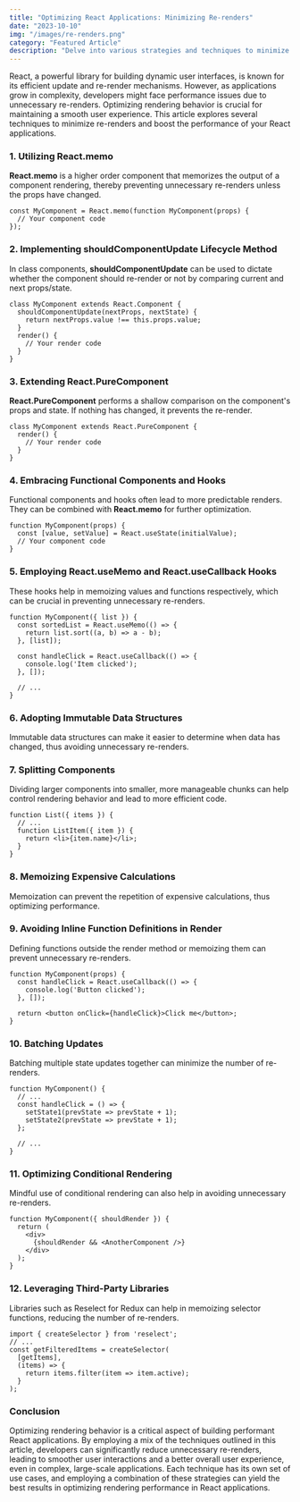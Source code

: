```yaml
---
title: "Optimizing React Applications: Minimizing Re-renders"
date: "2023-10-10"
img: "/images/re-renders.png"
category: "Featured Article"
description: "Delve into various strategies and techniques to minimize unnecessary re-renders in React applications, ensuring a buttery smooth user experience even in large-scale applications. From simple memoization techniques to more advanced strategies like adopting immutable data structures, this article covers it all."
---
```


React, a powerful library for building dynamic user interfaces, is known for its efficient update and re-render mechanisms. However, as applications grow in complexity, developers might face performance issues due to unnecessary re-renders. Optimizing rendering behavior is crucial for maintaining a smooth user experience. This article explores several techniques to minimize re-renders and boost the performance of your React applications.

### 1. Utilizing React.memo

**React.memo** is a higher order component that memorizes the output of a component rendering, thereby preventing unnecessary re-renders unless the props have changed.

```
const MyComponent = React.memo(function MyComponent(props) {
  // Your component code
});
```

### 2. Implementing shouldComponentUpdate Lifecycle Method

In class components, **shouldComponentUpdate** can be used to dictate whether the component should re-render or not by comparing current and next props/state.

```
class MyComponent extends React.Component {
  shouldComponentUpdate(nextProps, nextState) {
    return nextProps.value !== this.props.value;
  }
  render() {
    // Your render code
  }
}
```

### 3. Extending React.PureComponent

**React.PureComponent** performs a shallow comparison on the component's props and state. If nothing has changed, it prevents the re-render.

```
class MyComponent extends React.PureComponent {
  render() {
    // Your render code
  }
}
```

### 4. Embracing Functional Components and Hooks

Functional components and hooks often lead to more predictable renders. They can be combined with **React.memo** for further optimization.

```
function MyComponent(props) {
  const [value, setValue] = React.useState(initialValue);
  // Your component code
}
```

### 5. Employing React.useMemo and React.useCallback Hooks

These hooks help in memoizing values and functions respectively, which can be crucial in preventing unnecessary re-renders.

```
function MyComponent({ list }) {
  const sortedList = React.useMemo(() => {
    return list.sort((a, b) => a - b);
  }, [list]);

  const handleClick = React.useCallback(() => {
    console.log('Item clicked');
  }, []);

  // ...
}
```

### 6. Adopting Immutable Data Structures

Immutable data structures can make it easier to determine when data has changed, thus avoiding unnecessary re-renders.

### 7. Splitting Components

Dividing larger components into smaller, more manageable chunks can help control rendering behavior and lead to more efficient code.

```
function List({ items }) {
  // ...
  function ListItem({ item }) {
    return <li>{item.name}</li>;
  }
}
```

### 8. Memoizing Expensive Calculations

Memoization can prevent the repetition of expensive calculations, thus optimizing performance.

### 9. Avoiding Inline Function Definitions in Render

Defining functions outside the render method or memoizing them can prevent unnecessary re-renders.

```
function MyComponent(props) {
  const handleClick = React.useCallback(() => {
    console.log('Button clicked');
  }, []);

  return <button onClick={handleClick}>Click me</button>;
}
```

### 10. Batching Updates

Batching multiple state updates together can minimize the number of re-renders.

```
function MyComponent() {
  // ...
  const handleClick = () => {
    setState1(prevState => prevState + 1);
    setState2(prevState => prevState + 1);
  };

  // ...
}
```

### 11. Optimizing Conditional Rendering

Mindful use of conditional rendering can also help in avoiding unnecessary re-renders.

```
function MyComponent({ shouldRender }) {
  return (
    <div>
      {shouldRender && <AnotherComponent />}
    </div>
  );
}
```

### 12. Leveraging Third-Party Libraries

Libraries such as Reselect for Redux can help in memoizing selector functions, reducing the number of re-renders.

```
import { createSelector } from 'reselect';
// ...
const getFilteredItems = createSelector(
  [getItems],
  (items) => {
    return items.filter(item => item.active);
  }
);
```

### Conclusion

Optimizing rendering behavior is a critical aspect of building performant React applications. By employing a mix of the techniques outlined in this article, developers can significantly reduce unnecessary re-renders, leading to smoother user interactions and a better overall user experience, even in complex, large-scale applications. Each technique has its own set of use cases, and employing a combination of these strategies can yield the best results in optimizing rendering performance in React applications.
